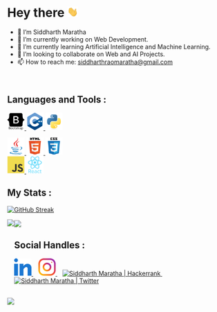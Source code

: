 # Hey there <img src="./Images/giphy.webp" width="25px">

<!-- <img
  align="right"
  width="75x"
  src="./Images/programming1.gif"
/> -->

- 👋 I’m Siddharth Maratha
- 🔭 I’m currently working on Web Development.
- 🌱 I’m currently learning Artificial Intelligence and Machine Learning.
- 👯 I’m looking to collaborate on Web and AI Projects. 
- 📫 How to reach me: siddharthraomaratha@gmail.com 



<br />

<h2 align="left">Languages and Tools :</h2>
<p align="left"> 
  <a href="https://getbootstrap.com" target="_blank"> <img src="https://raw.githubusercontent.com/devicons/devicon/master/icons/bootstrap/bootstrap-plain-wordmark.svg" alt="bootstrap" width="40" height="40"/> 
  </a>
  <a href="https://www.w3schools.com/cpp/" target="_blank"> <img src="https://raw.githubusercontent.com/devicons/devicon/master/icons/cplusplus/cplusplus-original.svg" alt="cplusplus" width="40" height="40"/> 
  </a> 
  <a href="https://www.python.org" target="_blank"> <img src="https://raw.githubusercontent.com/devicons/devicon/master/icons/python/python-original.svg" alt="python" width="40" height="40"/> 
  </a>
   
  <a href="https://www.java.com" target="_blank"> <img src="https://raw.githubusercontent.com/devicons/devicon/master/icons/java/java-original.svg" alt="java" width="40" height="40"/> 
  </a> 
  <a href="https://www.w3.org/html/" target="_blank"> <img src="https://raw.githubusercontent.com/devicons/devicon/master/icons/html5/html5-original-wordmark.svg" alt="html5" width="40" height="40"/> 
  </a>
  <a href="https://www.w3schools.com/css/" target="_blank"> <img src="https://raw.githubusercontent.com/devicons/devicon/master/icons/css3/css3-original-wordmark.svg" alt="css3" width="40" height="40"/> 
  </a>  
  <a href="https://developer.mozilla.org/en-US/docs/Web/JavaScript" target="_blank"> <img src="https://raw.githubusercontent.com/devicons/devicon/master/icons/javascript/javascript-original.svg" alt="javascript" width="40" height="40"/> 
  </a> 
  <a href="https://reactjs.org/" target="_blank"> <img src="https://raw.githubusercontent.com/devicons/devicon/master/icons/react/react-original-wordmark.svg" alt="react" width="40" height="40"/> 
  </a> 
</p>


<h2 align="left">My Stats :</h2>
<span>
  
  <!--  ![Siddharth's GitHub stats](https://github-readme-stats.vercel.app/api?username=siddharthmaratha&theme=highcontrast&show_icons=true)  -->
  
  [![GitHub Streak](https://github-readme-streak-stats.herokuapp.com/?user=siddharthmaratha&theme=neon-dark)](https://git.io/streak-stats)

  <img
    align="left"
    height="165"
    src="https://github-readme-stats.vercel.app/api?username=siddharthmaratha&count_private=true&show_icons=true&custom_title=Github%20Status&hide=issues&hide_border=true&bg_color=ffffff00&title_color=f65800&icon_color=32ff7b&text_color=FF7B32"
       />

  <img
    align="center"
    src="https://github-readme-stats.vercel.app/api/top-langs/?username=rafacdomin&layout=compact&exclude_repo=PingMeRN&hide_border=true&bg_color=ffffff00&title_color=f65800&icon_color=32ff7b&text_color=FF7B32"
       />


  <!-- ![Siddharth's GitHub stats](https://github-readme-stats.vercel.app/api?username=siddharthmaratha&show_icons=true&theme=dark)

  [![Top Langs](https://github-readme-stats.vercel.app/api/top-langs/?username=siddharthmaratha&layout=compact)](https://github.com/anuraghazra/github-readme-stats) 
  --> 
  
</span>

<h2 align="left">Social Handles :</h2>
<span padding="10px">
  <a href="https://www.linkedin.com/in/siddharth-maratha-390993194/" target="_blank">
    <img alt="Siddharth Maratha | LinkedIN" width="40px" src="Images/linkedin.png" />
  </a>
  &nbsp;&nbsp;
  <a href="https://instagram.com/siddharth_.24/" target="_blank">
    <img alt="Siddharth Maratha | Instagram" width="40px" src="Images/instagram.png">
  </a>
  &nbsp;&nbsp;
  <a href="https://www.hackerrank.com/siddharthmaratha" target="blank">
    <img src="https://raw.githubusercontent.com/rahuldkjain/github-profile-readme-generator/master/src/images/icons/Social/hackerrank.svg" alt="Siddharth Maratha | Hackerrank" width="42px" />
  </a>
  &nbsp;&nbsp;
  <a href="https://twitter.com/SiddharthhRao/" target="_blank">
    <img alt="Siddharth Maratha | Twitter" width="42px" src="https://raw.githubusercontent.com/peterthehan/peterthehan/master/assets/twitter.svg" />
  </a>

  <!-- <a href="mailto:siddharthraomaratha@gmail.com">
      <img src="https://img.shields.io/badge/-siddharthraomaratha@gmail.com-c14438?style=flat-square&logo=Gmail&logoColor=white&link=mailto:siddharthraomaratha@gmail.com" 
https://raw.githubusercontent.com/peterthehan/peterthehan/master/assets/linkedin.svg 
width="202px" height="22px" />
   </a>
  -->
</span>

<br>
<br>

![](https://komarev.com/ghpvc/?username=your-github-siddharthmaratha&color=red&style=plastic)

